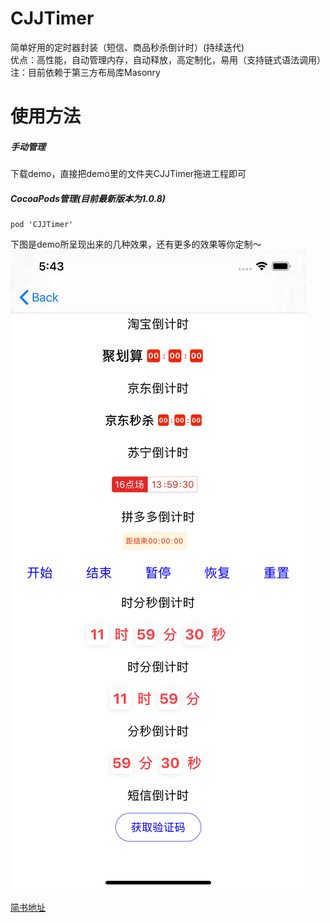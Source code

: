 # CJJTimer
简单好用的定时器封装（短信、商品秒杀倒计时）(持续迭代)  
优点：高性能，自动管理内存，自动释放，高定制化，易用（支持链式语法调用）  
注：目前依赖于第三方布局库Masonry

# 使用方法
##### 手动管理
下载demo，直接把demo里的文件夹CJJTimer拖进工程即可

##### CocoaPods管理(目前最新版本为1.0.8)
```
pod 'CJJTimer'
```

下图是demo所呈现出来的几种效果，还有更多的效果等你定制～  
![定时器效果](https://github.com/JimmyCJJ/CJJTimer/blob/master/Example/CJJTimer/Demo/Resource/demo.png)

[简书地址](https://www.jianshu.com/p/38a1f6329820)
